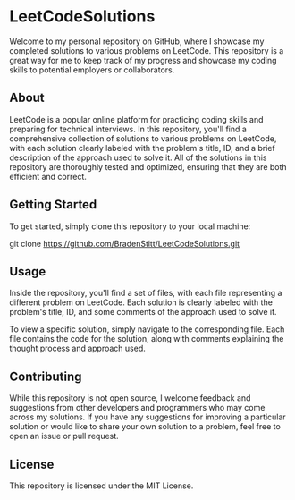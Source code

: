 # LeetCodeSolutions
Welcome to my personal repository on GitHub, where I showcase my completed solutions to various problems on LeetCode. This repository is a great way for me to keep track of my progress and showcase my coding skills to potential employers or collaborators.

## About
LeetCode is a popular online platform for practicing coding skills and preparing for technical interviews. In this repository, you'll find a comprehensive collection of solutions to various problems on LeetCode, with each solution clearly labeled with the problem's title, ID, and a brief description of the approach used to solve it. All of the solutions in this repository are thoroughly tested and optimized, ensuring that they are both efficient and correct.

## Getting Started
To get started, simply clone this repository to your local machine:

git clone https://github.com/BradenStitt/LeetCodeSolutions.git

## Usage
Inside the repository, you'll find a set of files, with each file representing a different problem on LeetCode. Each solution is clearly labeled with the problem's title, ID, and some comments of the approach used to solve it.

To view a specific solution, simply navigate to the corresponding file. Each file contains the code for the solution, along with comments explaining the thought process and approach used.

## Contributing
While this repository is not open source, I welcome feedback and suggestions from other developers and programmers who may come across my solutions. If you have any suggestions for improving a particular solution or would like to share your own solution to a problem, feel free to open an issue or pull request.

## License
This repository is licensed under the MIT License.
